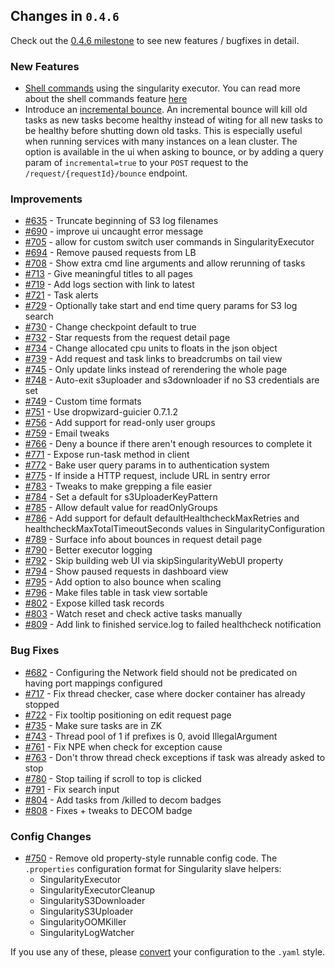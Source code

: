 ## Changes in `0.4.6`

Check out the [0.4.6 milestone](https://github.com/HubSpot/Singularity/issues?q=milestone%3A0.4.6+is%3Aclosed) to see new features / bugfixes in detail.

### New Features
 - [Shell commands](https://github.com/HubSpot/Singularity/pull/515) using the singularity executor. You can read more about the shell commands feature [here](../features/shell-commands.md)
 - Introduce an [incremental bounce](https://github.com/HubSpot/Singularity/pull/767). An incremental bounce will kill old tasks as new tasks become healthy instead of witing for all new tasks to be healthy before shutting down old tasks. This is especially useful when running services with many instances on a lean cluster. The option is available in the ui when asking to bounce, or by adding a query param of `incremental=true` to your `POST` request to the `/request/{requestId}/bounce` endpoint.

### Improvements
 - [#635](https://github.com/HubSpot/Singularity/pull/635) - Truncate beginning of S3 log filenames
 - [#690](https://github.com/HubSpot/Singularity/pull/690) - improve ui uncaught error message
 - [#705](https://github.com/HubSpot/Singularity/pull/705) - allow for custom switch user commands in SingularityExecutor
 - [#694](https://github.com/HubSpot/Singularity/pull/694) - Remove paused requests from LB
 - [#708](https://github.com/HubSpot/Singularity/pull/708) - Show extra cmd line arguments and allow rerunning of tasks
 - [#713](https://github.com/HubSpot/Singularity/pull/713) - Give meaningful titles to all pages
 - [#719](https://github.com/HubSpot/Singularity/pull/719) - Add logs section with link to latest
 - [#721](https://github.com/HubSpot/Singularity/pull/721) - Task alerts
 - [#729](https://github.com/HubSpot/Singularity/pull/729) - Optionally take start and end time query params for S3 log search
 - [#730](https://github.com/HubSpot/Singularity/pull/730) - Change checkpoint default to true
 - [#732](https://github.com/HubSpot/Singularity/pull/732) - Star requests from the request detail page
 - [#734](https://github.com/HubSpot/Singularity/pull/734) - Change allocated cpu units to floats in the json object
 - [#739](https://github.com/HubSpot/Singularity/pull/739) - Add request and task links to breadcrumbs on tail view
 - [#745](https://github.com/HubSpot/Singularity/pull/745) - Only update links instead of rerendering the whole page
 - [#748](https://github.com/HubSpot/Singularity/pull/748) - Auto-exit s3uploader and s3downloader if no S3 credentials are set
 - [#749](https://github.com/HubSpot/Singularity/pull/749) - Custom time formats
 - [#751](https://github.com/HubSpot/Singularity/pull/751) - Use dropwizard-guicier 0.7.1.2
 - [#756](https://github.com/HubSpot/Singularity/pull/756) - Add support for read-only user groups
 - [#759](https://github.com/HubSpot/Singularity/pull/759) - Email tweaks
 - [#766](https://github.com/HubSpot/Singularity/pull/766) - Deny a bounce if there aren't enough resources to complete it
 - [#771](https://github.com/HubSpot/Singularity/pull/771) - Expose run-task method in client
 - [#772](https://github.com/HubSpot/Singularity/pull/772) - Bake user query params in to authentication system
 - [#775](https://github.com/HubSpot/Singularity/pull/775) - If inside a HTTP request, include URL in sentry error
 - [#783](https://github.com/HubSpot/Singularity/pull/783) - Tweaks to make grepping a file easier
 - [#784](https://github.com/HubSpot/Singularity/pull/784) - Set a default for s3UploaderKeyPattern
 - [#785](https://github.com/HubSpot/Singularity/pull/785) - Allow default value for readOnlyGroups
 - [#786](https://github.com/HubSpot/Singularity/pull/786) - Add support for default defaultHealthcheckMaxRetries and healthcheckMaxTotalTimeoutSeconds values in SingularityConfiguration
 - [#789](https://github.com/HubSpot/Singularity/pull/789) - Surface info about bounces in request detail page
 - [#790](https://github.com/HubSpot/Singularity/pull/790) - Better executor logging
 - [#792](https://github.com/HubSpot/Singularity/pull/792) - Skip building web UI via skipSingularityWebUI property
 - [#794](https://github.com/HubSpot/Singularity/pull/794) - Show paused requests in dashboard view
 - [#795](https://github.com/HubSpot/Singularity/pull/795) - Add option to also bounce when scaling
 - [#796](https://github.com/HubSpot/Singularity/pull/796) - Make files table in task view sortable
 - [#802](https://github.com/HubSpot/Singularity/pull/802) - Expose killed task records
 - [#803](https://github.com/HubSpot/Singularity/pull/803) - Watch reset and check active tasks manually
 - [#809](https://github.com/HubSpot/Singularity/pull/809) - Add link to finished service.log to failed healthcheck notification

### Bug Fixes
 - [#682](https://github.com/HubSpot/Singularity/pull/682) - Configuring the Network field should not be predicated on having port mappings configured
 - [#717](https://github.com/HubSpot/Singularity/pull/717) - Fix thread checker, case where docker container has already stopped
 - [#722](https://github.com/HubSpot/Singularity/pull/722) - Fix tooltip positioning on edit request page
 - [#735](https://github.com/HubSpot/Singularity/pull/735) - Make sure tasks are in ZK
 - [#743](https://github.com/HubSpot/Singularity/pull/743) - Thread pool of 1 if prefixes is 0, avoid IllegalArgument
 - [#761](https://github.com/HubSpot/Singularity/pull/761) - Fix NPE when check for exception cause
 - [#763](https://github.com/HubSpot/Singularity/pull/763) - Don't throw thread check exceptions if task was already asked to stop
 - [#780](https://github.com/HubSpot/Singularity/pull/780) - Stop tailing if scroll to top is clicked
 - [#791](https://github.com/HubSpot/Singularity/pull/791) - Fix search input
 - [#804](https://github.com/HubSpot/Singularity/pull/804) - Add tasks from /killed to decom badges
 - [#808](https://github.com/HubSpot/Singularity/pull/808) - Fixes + tweaks to DECOM badge


### Config Changes
 - [#750](https://github.com/HubSpot/Singularity/pull/750) - Remove old property-style runnable config code. The `.properties` configuration format for Singularity slave helpers:
   - SingularityExecutor
   - SingularityExecutorCleanup
   - SingularityS3Downloader
   - SingularityS3Uploader
   - SingularityOOMKiller
   - SingularityLogWatcher
  
 If you use any of these, please [convert](https://github.com/HubSpot/Singularity/blob/7bbdb4c190292813edc4585a5fb4edb4dcafefe6/Docs/slave_extras.md) your configuration to the `.yaml` style.
